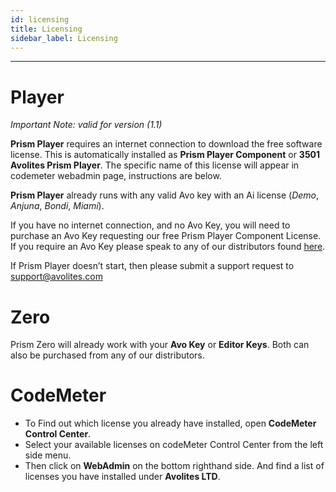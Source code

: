 ```yaml
---
id: licensing
title: Licensing
sidebar_label: Licensing
---
```


---

# Player

_Important Note: valid for version (1.1)_

**Prism Player** requires an internet connection to download the free software license. This is automatically installed as **Prism Player Component** or **3501 Avolites Prism Player**. The specific name of this license will appear in codemeter webadmin page, instructions are below.

**Prism Player** already runs with any valid Avo key with an Ai license (_Demo_, _Anjuna_, _Bondi_, _Miami_).

If you have no internet connection, and no Avo Key, you will need to purchase an Avo Key requesting our free Prism Player Component License. If you require an Avo Key please speak to any of our distributors found [here](https://www.avolites.com/official-distributors).

If Prism Player doesn’t start, then please submit a support request to <a href="mailto:support@avolites.com?subject=Prism%20Zero:">support@avolites.com</a>

# Zero

Prism Zero will already work with your **Avo Key** or **Editor Keys**. Both can also be purchased from any of our distributors.

# CodeMeter

- To Find out which license you already have installed, open **CodeMeter Control Center**.
- Select your available licenses on codeMeter Control Center from the left side menu.
- Then click on **WebAdmin** on the bottom righthand side. And find a list of licenses you have installed under **Avolites LTD**.
